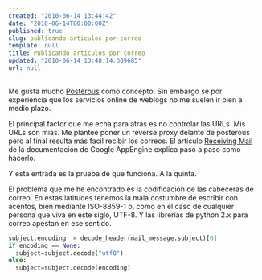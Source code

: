 ```yaml
---
created: "2010-06-14 13:44:42"
date: "2010-06-14T00:00:00Z"
published: true
slug: publicando-articulos-por-correo
template: null
title: Publicando artículos por correo
updated: "2010-06-14 13:48:14.309685"
url: null
---
```


Me gusta mucho [Posterous][] como concepto. Sin embargo se por experiencia que
los servicios online de weblogs no me suelen ir bien a medio plazo.

El principal factor que me echa para atrás es no controlar las URLs. Mis URLs
son mías. Me planteé poner un reverse proxy delante de posterous pero al final
resulta más facil recibir los correos. El artículo
[Receiving Mail][gae-recvmail] de la documentación de Google AppEngine explica
paso a paso como hacerlo.

Y esta entrada es la prueba de que funciona. A la quinta.

El problema que me he encontrado es la codificación de las cabeceras de
correo. En estas latitudes tenemos la mala costumbre de escribir con acentos,
bien mediante ISO-8859-1 o, como en el caso de cualquier persona que viva en
este siglo, UTF-8. Y las librerías de python 2.x para correo apestan en ese
sentido.

```python
subject,encoding  = decode_header(mail_message.subject)[0]
if encoding == None:
  subject=subject.decode("utf8")
else:
  subject=subject.decode(encoding)
```

[posterous]: http://posterous.com/
[gae-recvmail]: http://code.google.com/appengine/docs/python/mail/receivingmail.html

